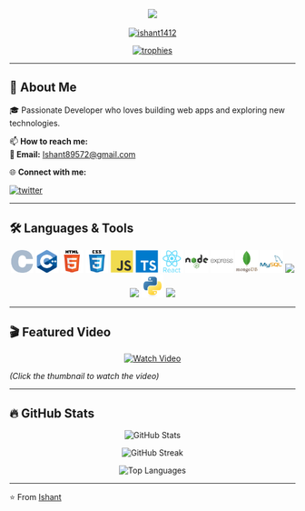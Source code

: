 <p align="center">
  <img src="https://readme-typing-svg.herokuapp.com/?lines=Hi+%F0%9F%91%8B%2C+I'm+Ishant.;Let's+get+coding...;Welcome+to+my+GitHub!&center=true&size=28" />
</p>

<p align="center">
  <a href="https://github.com/ishant1412">
    <img src="https://komarev.com/ghpvc/?username=ishant1412&label=Profile%20views&color=0e75b6&style=flat" alt="ishant1412" />
  </a>
</p>

<p align="center">
  <a href="https://github.com/ryo-ma/github-profile-trophy">
    <img src="https://github-profile-trophy.vercel.app/?username=ishant1412&theme=dracula&no-frame=true&margin-w=15&margin-h=15" alt="trophies" />
  </a>
</p>

---

## 🚀 About Me

🎓 Passionate Developer who loves building web apps and exploring new technologies.

📫 **How to reach me:**  
**📧 Email:** [Ishant89572@gmail.com](mailto:Ishant89572@gmail.com)

🌐 **Connect with me:**  
<p>
  <a href="https://twitter.com/_lets_see__" target="_blank">
    <img src="https://img.shields.io/badge/Twitter-1DA1F2?style=for-the-badge&logo=twitter&logoColor=white" alt="twitter"/>
  </a>
</p>

---

## 🛠️ Languages & Tools

<p align="center">
  <a href="https://www.cprogramming.com/"><img src="https://raw.githubusercontent.com/devicons/devicon/master/icons/c/c-original.svg" width="40" /></a>
  <a href="https://www.w3schools.com/cpp/"><img src="https://raw.githubusercontent.com/devicons/devicon/master/icons/cplusplus/cplusplus-original.svg" width="40" /></a>
  <a href="https://www.w3schools.com/html/"><img src="https://raw.githubusercontent.com/devicons/devicon/master/icons/html5/html5-original-wordmark.svg" width="40" /></a>
  <a href="https://www.w3schools.com/css/"><img src="https://raw.githubusercontent.com/devicons/devicon/master/icons/css3/css3-original-wordmark.svg" width="40" /></a>
  <a href="https://developer.mozilla.org/en-US/docs/Web/JavaScript"><img src="https://raw.githubusercontent.com/devicons/devicon/master/icons/javascript/javascript-original.svg" width="40" /></a>
  <a href="https://www.typescriptlang.org/"><img src="https://raw.githubusercontent.com/devicons/devicon/master/icons/typescript/typescript-original.svg" width="40" /></a>
  <a href="https://reactjs.org/"><img src="https://raw.githubusercontent.com/devicons/devicon/master/icons/react/react-original-wordmark.svg" width="40" /></a>
  <a href="https://nodejs.org"><img src="https://raw.githubusercontent.com/devicons/devicon/master/icons/nodejs/nodejs-original-wordmark.svg" width="40" /></a>
  <a href="https://expressjs.com"><img src="https://raw.githubusercontent.com/devicons/devicon/master/icons/express/express-original-wordmark.svg" width="40" /></a>
  <a href="https://www.mongodb.com/"><img src="https://raw.githubusercontent.com/devicons/devicon/master/icons/mongodb/mongodb-original-wordmark.svg" width="40" /></a>
  <a href="https://www.mysql.com/"><img src="https://raw.githubusercontent.com/devicons/devicon/master/icons/mysql/mysql-original-wordmark.svg" width="40" /></a>
  <a href="https://tailwindcss.com/"><img src="https://www.vectorlogo.zone/logos/tailwindcss/tailwindcss-icon.svg" width="40" /></a>
  <a href="https://www.figma.com/"><img src="https://www.vectorlogo.zone/logos/figma/figma-icon.svg" width="40" /></a>
  <a href="https://www.python.org/"><img src="https://raw.githubusercontent.com/devicons/devicon/master/icons/python/python-original.svg" width="40" /></a>
  <a href="https://www.postman.com/"><img src="https://www.vectorlogo.zone/logos/getpostman/getpostman-icon.svg" width="40" /></a>
</p>

---

## 🎬 Featured Video

<p align="center">
  <a href="https://youtu.be/dQw4w9WgXcQ](https://youtube.com/shorts/F6JrqxDDCqg?si=EAlVy5VThAbij-Cv" target="_blank">
    <img src="https://img.youtube.com/vi/dQw4w9WgXcQ/0.jpg" alt="Watch Video" width="500"/>
  </a>
</p>

*(Click the thumbnail to watch the video)*

---

## 🔥 GitHub Stats

<p align="center">
  <img src="https://github-readme-stats.vercel.app/api?username=ishant1412&show_icons=true&theme=radical" alt="GitHub Stats"/>
</p>

<p align="center">
  <img src="https://github-readme-streak-stats.herokuapp.com/?user=ishant1412&theme=radical" alt="GitHub Streak"/>
</p>

<p align="center">
  <img src="https://github-readme-stats.vercel.app/api/top-langs/?username=ishant1412&layout=compact&theme=radical" alt="Top Languages"/>
</p>

---

⭐️ From [Ishant](https://github.com/ishant1412)
